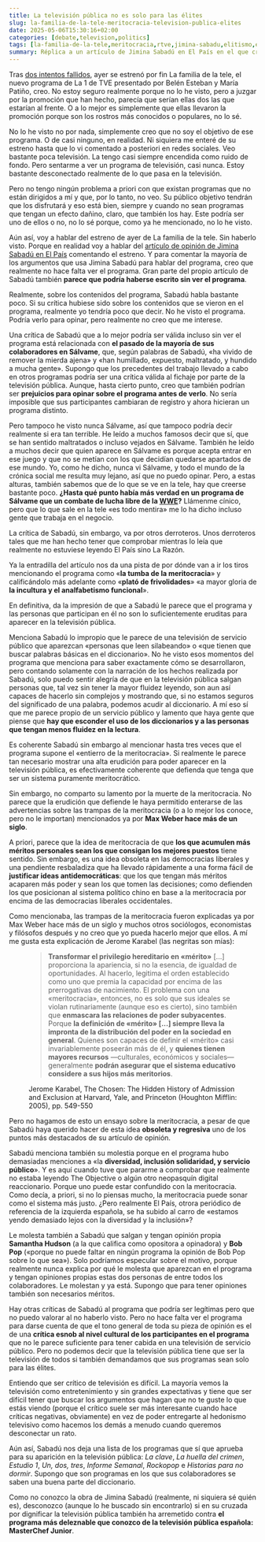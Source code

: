 ```yaml
---
title: La televisión pública no es solo para las élites
slug: la-familia-de-la-tele-meritocracia-television-publica-elites
date: 2025-05-06T15:30:16+02:00
categories: [debate,television,politics]
tags: [la-familia-de-la-tele,meritocracia,rtve,jimina-sabadu,elitismo,esnobismo]
summary: Réplica a un artículo de Jimina Sabadú en El País en el que critica el reciente estreno de *La familia de la tele* en La 1 de RTVE por considerar que sus participantes no tienen el nivel cultural necesario para participar en la televisión pública
---
```


Tras [dos intentos fallidos](https://cadenaser.com/nacional/2025/04/28/la-maldicion-de-la-familia-de-la-tele-rtve-cancela-por-segunda-vez-su-estreno-ahora-por-el-apagon-cadena-ser/), ayer se estrenó por fin La familia de la tele, el nuevo programa de La 1 de TVE presentado por Belén Esteban y María Patiño, creo. No estoy seguro realmente porque no lo he visto, pero a juzgar por la promoción que han hecho, parecía que serían ellas dos las que estarían al frente. O a lo mejor es simplemente que ellas llevaron la promoción porque son los rostros más conocidos o populares, no lo sé.

No lo he visto no por nada, simplemente creo que no soy el objetivo de ese programa. O de casi ninguno, en realidad. Ni siquiera me enteré de su estreno hasta que lo vi comentado a posteriori en redes sociales. Veo bastante poca televisión. La tengo casi siempre encendida como ruido de fondo. Pero sentarme a ver un programa de televisión, casi nunca. Estoy bastante desconectado realmente de lo que pasa en la televisión.

Pero no tengo ningún problema a priori con que existan programas que no están dirigidos a mí y que, por lo tanto, no veo. Su público objetivo tendrán que los disfrutará y eso está bien, siempre y cuando no sean programas que tengan un efecto dañino, claro, que también los hay. Este podría ser uno de ellos o no, no lo sé porque, como ya he mencionado, no lo he visto.

Aún así, voy a hablar del estreno de ayer de La familia de la tele. Sin haberlo visto. Porque en realidad voy a hablar del [artículo de opinión de Jimina Sabadú en El País](https://elpais.com/television/2025-05-05/pero-cuando-acaba-esto-cuatro-horas-de-cabalgata-bajo-la-lluvia-para-presentar-la-familia-de-la-tele.html) comentando el estreno. Y para comentar la mayoría de los argumentos que usa Jimina Sabadú para hablar del programa, creo que realmente no hace falta ver el programa. Gran parte del propio artículo de Sabadú también **parece que podría haberse escrito sin ver el programa**.

Realmente, sobre los contenidos del programa, Sabadú habla bastante poco. Si su crítica hubiese sido sobre los contenidos que se vieron en el programa, realmente yo tendría poco que decir. No he visto el programa. Podría verlo para opinar, pero realmente no creo que me interese.

Una crítica de Sabadú que a lo mejor podría ser válida incluso sin ver el programa está relacionada con **el pasado de la mayoría de sus colaboradores en Sálvame**, que, según palabras de Sabadú, «ha vivido de remover la mierda ajena» y «han humillado, expuesto, maltratado, y hundido a mucha gente». Supongo que los precedentes del trabajo llevado a cabo en otros programas podría ser una crítica válida al fichaje por parte de la televisión pública. Aunque, hasta cierto punto, creo que también podrían ser **prejuicios para opinar sobre el programa antes de verlo**. No sería imposible que sus participantes cambiaran de registro y ahora hicieran un programa distinto.

Pero tampoco he visto nunca Sálvame, así que tampoco podría decir realmente si era tan terrible. He leído a muchos famosos decir que sí, que se han sentido maltratados o incluso vejados en Sálvame. También he leído a muchos decir que quien aparece en Sálvame es porque acepta entrar en ese juego y que no se metían con los que decidían quedarse apartados de ese mundo. Yo, como he dicho, nunca vi Sálvame, y todo el mundo de la crónica social me resulta muy lejano, así que no puedo opinar. Pero, a estas alturas, también sabemos que de lo que se ve en la tele, hay que creerse bastante poco. **¿Hasta qué punto había más verdad en un programa de Sálvame que un combate de lucha libre de la [WWE](https://es.wikipedia.org/wiki/WWE)?** Llámenme cínico, pero que lo que sale en la tele «es todo mentira» me lo ha dicho incluso gente que trabaja en el negocio.

La crítica de Sabadú, sin embargo, va por otros derroteros. Unos derroteros tales que me han hecho tener que comprobar mientras lo leía que realmente no estuviese leyendo El País sino La Razón.

Ya la entradilla del artículo nos da una pista de por dónde van a ir los tiros mencionando el programa como «**la tumba de la meritocracia**» y calificándolo más adelante como «**plató de frivolidades**» «a mayor gloria de **la incultura y el analfabetismo funcional**».

En definitiva, da la impresión de que a Sabadú le parece que el programa y las personas que participan en él no son lo suficientemente eruditas para aparecer en la televisión pública.

Menciona Sabadú lo impropio que le parece de una televisión de servicio público que aparezcan «personas que leen silabeando» o «que tienen que buscar palabras básicas en el diccionario».
No he visto esos momentos del programa que menciona para saber exactamente cómo se desarrollaron, pero contando solamente con la narración de los hechos realizada por Sabadú, solo puedo sentir alegría de que en la televisión pública salgan personas que, tal vez sin tener la mayor fluidez leyendo, son aun así capaces de hacerlo sin complejos y mostrando que, si no estamos seguros del significado de una palabra, podemos acudir al diccionario. A mí eso sí que me parece propio de un servicio público y lamento que haya gente que piense que **hay que esconder el uso de los diccionarios y a las personas que tengan menos fluidez en la lectura**.

Es coherente Sabadú sin embargo al mencionar hasta tres veces que el programa supone el «entierro de la meritocracia». Si realmente le parece tan necesario mostrar una alta erudición para poder aparecer en la televisión pública, es efectivamente coherente que defienda que tenga que ser un sistema puramente meritocrático.

Sin embargo, no comparto su lamento por la muerte de la meritocracia. No parece que la erudición que defiende le haya permitido enterarse de las advertencias sobre las trampas de la meritocracia (o a lo mejor los conoce, pero no le importan) mencionados ya por **Max Weber hace más de un siglo**.

A priori, parece que la idea de meritocracia de que **los que acumulen más méritos personales sean los que consigan los mejores puestos** tiene sentido. Sin embargo, es una idea obsoleta en las democracias liberales y una pendiente resbaladiza que ha llevado rápidamente a una forma fácil de **justificar ideas antidemocráticas**: que los que tengan más méritos acaparen más poder y sean los que tomen las decisiones; como defienden los que posicionan al sistema político chino en base a la meritocracia por encima de las democracias liberales occidentales.

Como mencionaba, las trampas de la meritocracia fueron explicadas ya por Max Weber hace más de un siglo y muchos otros sociólogos, economistas y filósofos después y no creo que yo pueda hacerlo mejor que ellos. A mí me gusta esta explicación de Jerome Karabel (las negritas son mías):

<figure>
<blockquote><strong>Transformar el privilegio hereditario en «mérito»</strong> [...] proporciona la apariencia, si no la esencia, de igualdad de oportunidades. Al hacerlo, legitima el orden establecido como uno que premia la capacidad por encima de las prerrogativas de nacimiento. El problema con una «meritocracia», entonces, no es solo que sus ideales se violan rutinariamente (aunque eso es cierto), sino también que <strong>enmascara las relaciones de poder subyacentes</strong>. Porque <strong>la definición de «mérito» [...] siempre lleva la impronta de la distribución del poder en la sociedad en general</strong>. Quienes son capaces de definir el «mérito» casi invariablemente poseerán más de él, y <strong>quienes tienen mayores recursos</strong> —culturales, económicos y sociales— generalmente <strong>podrán asegurar que el sistema educativo considere a sus hijos más meritorios</strong>.</blockquote>
<figcaption>Jerome Karabel, The Chosen: The Hidden History of Admission and Exclusion at Harvard, Yale, and Princeton (Houghton Mifflin: 2005), pp. 549-550</figcaption>
</figure>

Pero no hagamos de esto un ensayo sobre la meritocracia, a pesar de que Sabadú haya querido hacer de esta idea **obsoleta y regresiva** uno de los puntos más destacados de su artículo de opinión. 

Sabadú menciona también su molestia porque en el programa hubo demasiadas menciones a «la **diversidad, inclusión solidaridad, y servicio público**». Y es aquí cuando tuve que pararme a comprobar que realmente no estaba leyendo The Objective o algún otro neopasquín digital reaccionario. Porque uno puede estar confundido con la meritocracia. Como decía, a priori, si no lo piensas mucho, la meritocracia puede sonar como el sistema más justo. ¿Pero realmente El País, otrora periódico de referencia de la izquierda española, se ha subido al carro de «estamos yendo demasiado lejos con la diversidad y la inclusión»?

Le molesta también a Sabadú que salgan y tengan opinión propia **Samantha Hudson** (a la que califica como opositora a opinadora) y **Bob Pop** («porque no puede faltar en ningún programa la opinión de Bob Pop sobre lo que sea»). Solo podríamos especular sobre el motivo, porque realmente nunca explica por qué le molesta que aparezcan en el programa y tengan opiniones propias estas dos personas de entre todos los colaboradores. Le molestan y ya está. Supongo que para tener opiniones también son necesarios méritos.

Hay otras críticas de Sabadú al programa que podría ser legítimas pero que no puedo valorar al no haberlo visto. Pero no hace falta ver el programa para darse cuenta de que el tono general de toda su pieza de opinión es el de una **crítica esnob al nivel cultural de los participantes en el programa** que no le parece suficiente para tener cabida en una televisión de servicio público.
Pero no podemos decir que la televisión pública tiene que ser la televisión de todos si también demandamos que sus programas sean solo para las élites.

Entiendo que ser crítico de televisión es difícil. La mayoría vemos la televisión como entretenimiento y sin grandes expectativas y tiene que ser difícil tener que buscar los argumentos que hagan que no te guste lo que estás viendo (porque el crítico suele ser más interesante cuando hace críticas negativas, obviamente) en vez de poder entregarte al hedonismo televisivo como hacemos los demás a menudo cuando queremos desconectar un rato.

Aún así, Sabadú nos deja una lista de los programas que sí que aprueba para su aparición en la televisión pública: *La clave*, *La huella del crimen*, *Estudio 1*, *Un, dos, tres*, *Informe Semanal*, *Rockopop* e *Historias para no dormir*. Supongo que son programas en los que sus colaboradores se saben una buena parte del diccionario.

Como no conozco la obra de Jimina Sabadú (realmente, ni siquiera sé quién es), desconozco (aunque lo he buscado sin encontrarlo) si en su cruzada por dignificar la televisión pública también ha arremetido contra **el programa más deleznable que conozco de la televisión pública española: MasterChef Junior**.
